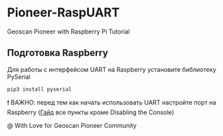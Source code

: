 # Pioneer-RaspUART
Geoscan Pioneer with Raspberry Pi Tutorial

## Подготовка Raspberry

Для работы с интерфейсом UART на Raspberry установите библиотеку PySerial

```
pip3 install pyserial
```
:heavy_exclamation_mark: ВАЖНО: перед тем как начать использовать UART настройте порт на Raspberry ([Гайд](https://spellfoundry.com/2016/05/29/configuring-gpio-serial-port-raspbian-jessie-including-pi-3-4/) все пункты кроме Disabling the Console)

@ With Love for Geoscan Pioneer Community